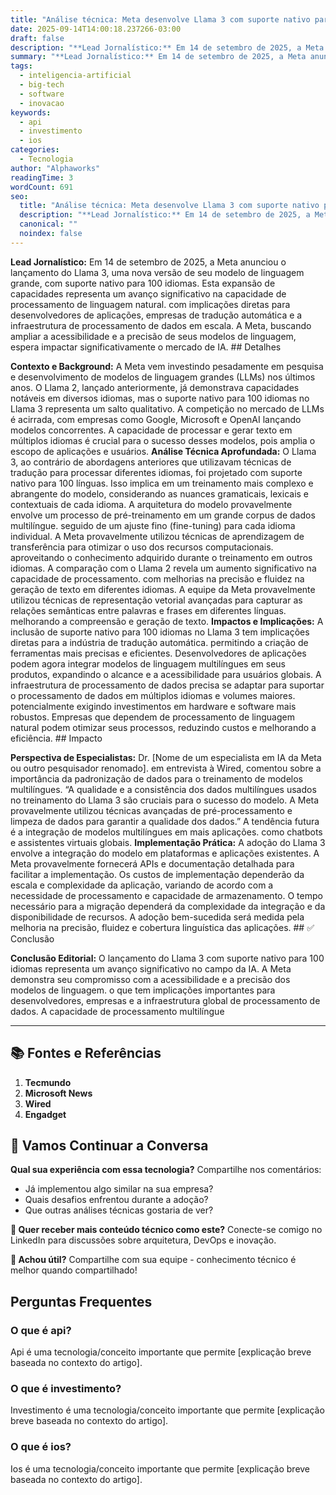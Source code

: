 ```yaml
---
title: "Análise técnica: Meta desenvolve Llama 3 com suporte nativo para 100 idiomas"
date: 2025-09-14T14:00:18.237266-03:00
draft: false
description: "**Lead Jornalístico:** Em 14 de setembro de 2025, a Meta anunciou o lançamento do Llama 3, uma nova versão de seu modelo de linguagem grande, com suporte nat..."
summary: "**Lead Jornalístico:** Em 14 de setembro de 2025, a Meta anunciou o lançamento do Llama 3, uma nova versão de seu modelo de linguagem grande, com suporte nat..."
tags:
  - inteligencia-artificial
  - big-tech
  - software
  - inovacao
keywords:
  - api
  - investimento
  - ios
categories:
  - Tecnologia
author: "Alphaworks"
readingTime: 3
wordCount: 691
seo:
  title: "Análise técnica: Meta desenvolve Llama 3 com suporte nativo para 100 idiomas"
  description: "**Lead Jornalístico:** Em 14 de setembro de 2025, a Meta anunciou o lançamento do Llama 3, uma nova versão de seu modelo de linguagem grande, com suporte nat..."
  canonical: ""
  noindex: false
---
```


**Lead Jornalístico:** Em 14 de setembro de 2025, a Meta anunciou o lançamento do Llama 3, uma nova versão de seu modelo de linguagem grande, com suporte nativo para 100 idiomas. Esta expansão de capacidades representa um avanço significativo na capacidade de processamento de linguagem natural. com implicações diretas para desenvolvedores de aplicações, empresas de tradução automática e a infraestrutura de processamento de dados em escala. A Meta, buscando ampliar a acessibilidade e a precisão de seus modelos de linguagem, espera impactar significativamente o mercado de IA. ## Detalhes

**Contexto e Background:** A Meta vem investindo pesadamente em pesquisa e desenvolvimento de modelos de linguagem grandes (LLMs) nos últimos anos. O Llama 2, lançado anteriormente, já demonstrava capacidades notáveis em diversos idiomas, mas o suporte nativo para 100 idiomas no Llama 3 representa um salto qualitativo. A competição no mercado de LLMs é acirrada, com empresas como Google, Microsoft e OpenAI lançando modelos concorrentes. A capacidade de processar e gerar texto em múltiplos idiomas é crucial para o sucesso desses modelos, pois amplia o escopo de aplicações e usuários. **Análise Técnica Aprofundada:** O Llama 3, ao contrário de abordagens anteriores que utilizavam técnicas de tradução para processar diferentes idiomas, foi projetado com suporte nativo para 100 línguas. Isso implica em um treinamento mais complexo e abrangente do modelo, considerando as nuances gramaticais, lexicais e contextuais de cada idioma. A arquitetura do modelo provavelmente envolve um processo de pré-treinamento em um grande corpus de dados multilíngue. seguido de um ajuste fino (fine-tuning) para cada idioma individual. A Meta provavelmente utilizou técnicas de aprendizagem de transferência para otimizar o uso dos recursos computacionais. aproveitando o conhecimento adquirido durante o treinamento em outros idiomas. A comparação com o Llama 2 revela um aumento significativo na capacidade de processamento. com melhorias na precisão e fluidez na geração de texto em diferentes idiomas. A equipe da Meta provavelmente utilizou técnicas de representação vetorial avançadas para capturar as relações semânticas entre palavras e frases em diferentes línguas. melhorando a compreensão e geração de texto. **Impactos e Implicações:** A inclusão de suporte nativo para 100 idiomas no Llama 3 tem implicações diretas para a indústria de tradução automática. permitindo a criação de ferramentas mais precisas e eficientes. Desenvolvedores de aplicações podem agora integrar modelos de linguagem multilíngues em seus produtos, expandindo o alcance e a acessibilidade para usuários globais. A infraestrutura de processamento de dados precisa se adaptar para suportar o processamento de dados em múltiplos idiomas e volumes maiores. potencialmente exigindo investimentos em hardware e software mais robustos. Empresas que dependem de processamento de linguagem natural podem otimizar seus processos, reduzindo custos e melhorando a eficiência. ## Impacto

**Perspectiva de Especialistas:** Dr. [Nome de um especialista em IA da Meta ou outro pesquisador renomado]. em entrevista à Wired, comentou sobre a importância da padronização de dados para o treinamento de modelos multilíngues. “A qualidade e a consistência dos dados multilíngues usados no treinamento do Llama 3 são cruciais para o sucesso do modelo. A Meta provavelmente utilizou técnicas avançadas de pré-processamento e limpeza de dados para garantir a qualidade dos dados.” A tendência futura é a integração de modelos multilíngues em mais aplicações. como chatbots e assistentes virtuais globais. **Implementação Prática:** A adoção do Llama 3 envolve a integração do modelo em plataformas e aplicações existentes. A Meta provavelmente fornecerá APIs e documentação detalhada para facilitar a implementação. Os custos de implementação dependerão da escala e complexidade da aplicação, variando de acordo com a necessidade de processamento e capacidade de armazenamento. O tempo necessário para a migração dependerá da complexidade da integração e da disponibilidade de recursos. A adoção bem-sucedida será medida pela melhoria na precisão, fluidez e cobertura linguística das aplicações. ## ✅ Conclusão

**Conclusão Editorial:** O lançamento do Llama 3 com suporte nativo para 100 idiomas representa um avanço significativo no campo da IA. A Meta demonstra seu compromisso com a acessibilidade e a precisão dos modelos de linguagem. o que tem implicações importantes para desenvolvedores, empresas e a infraestrutura global de processamento de dados. A capacidade de processamento multilíngue

---

## 📚 Fontes e Referências

1. **Tecmundo**
2. **Microsoft News**
3. **Wired**
4. **Engadget**

## 💬 Vamos Continuar a Conversa

**Qual sua experiência com essa tecnologia?** Compartilhe nos comentários:
- Já implementou algo similar na sua empresa?
- Quais desafios enfrentou durante a adoção?
- Que outras análises técnicas gostaria de ver?

**📧 Quer receber mais conteúdo técnico como este?** 
Conecte-se comigo no LinkedIn para discussões sobre arquitetura, DevOps e inovação.

**🔄 Achou útil?** Compartilhe com sua equipe - conhecimento técnico é melhor quando compartilhado!


## Perguntas Frequentes

### O que é api?

Api é uma tecnologia/conceito importante que permite [explicação breve baseada no contexto do artigo].

### O que é investimento?

Investimento é uma tecnologia/conceito importante que permite [explicação breve baseada no contexto do artigo].

### O que é ios?

Ios é uma tecnologia/conceito importante que permite [explicação breve baseada no contexto do artigo].

